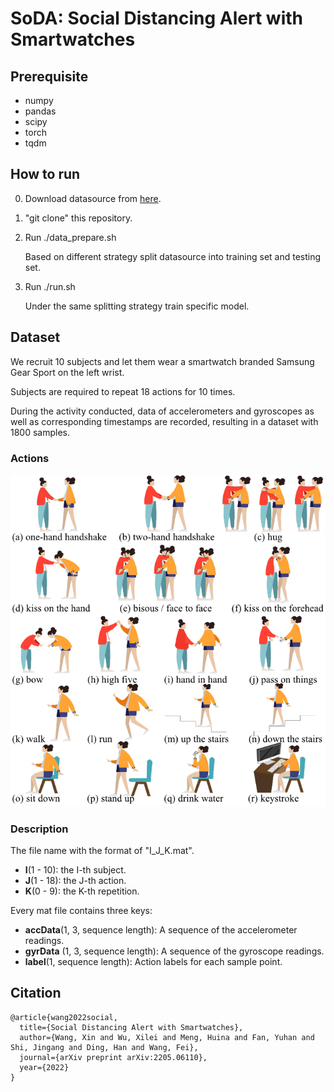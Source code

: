 # SoDA: Social Distancing Alert with Smartwatches

## Prerequisite

* numpy
* pandas
* scipy
* torch
* tqdm


## How to run

0. Download datasource from [here](https://drive.google.com/file/d/1yhcPKftYk1LkKfvoGo0BahsFiPYFVdPo/view?usp=sharing).

1. "git clone" this repository.  

2. Run ./data_prepare.sh

    Based on different strategy split datasource into training set and testing set.

3. Run ./run.sh

    Under the same splitting strategy train specific model.

## Dataset

We recruit 10 subjects and let them wear a smartwatch branded Samsung Gear Sport on the left wrist.

Subjects are required to repeat 18 actions for 10 times.

During the activity conducted, data of accelerometers and gyroscopes as well as corresponding timestamps are recorded, resulting in a dataset with 1800 samples.

### Actions

![18actions](figs/18actions.png)

### Description

The file name with the format of  "I_J_K.mat".

- **I**(1 - 10): the I-th subject.
- **J**(1 - 18): the J-th action.
- **K**(0 - 9): the K-th repetition.

Every mat file contains three keys:
- **accData**(1, 3, sequence length): A sequence of the accelerometer readings.
- **gyrData** (1, 3, sequence length): A sequence of the gyroscope readings.
- **label**(1, sequence length): Action labels for each sample point.

## Citation
```
@article{wang2022social,
  title={Social Distancing Alert with Smartwatches},
  author={Wang, Xin and Wu, Xilei and Meng, Huina and Fan, Yuhan and Shi, Jingang and Ding, Han and Wang, Fei},
  journal={arXiv preprint arXiv:2205.06110},
  year={2022}
}
```
